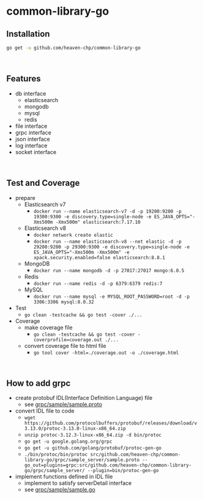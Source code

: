 # common-library-go

## Installation
```bash
go get -u github.com/heaven-chp/common-library-go
```

<br/>

## Features
 - db interface
   - elasticsearch
   - mongodb
   - mysql
   - redis
 - file interface
 - grpc interface
 - json interface
 - log interface
 - socket interface

<br/>

## Test and Coverage
 - prepare
   - Elasticsearch v7
     - `docker run --name elasticsearch-v7 -d -p 19200:9200 -p 19300:9300 -e discovery.type=single-node -e ES_JAVA_OPTS="-Xms500m -Xmx500m" elasticsearch:7.17.10`
   - Elasticsearch v8
     - `docker network create elastic`
     - `docker run --name elasticsearch-v8 --net elastic -d -p 29200:9200 -p 29300:9300 -e discovery.type=single-node -e ES_JAVA_OPTS="-Xms500m -Xmx500m" -e xpack.security.enabled=false elasticsearch:8.8.1`
   - MongoDB
     - `docker run --name mongodb -d -p 27017:27017 mongo:6.0.5`
   - Redis
     - `docker run --name redis -d -p 6379:6379 redis:7`
   - MySQL
     - `docker run --name mysql -e MYSQL_ROOT_PASSWORD=root -d -p 3306:3306 mysql:8.0.32`
 - Test
   - `go clean -testcache && go test -cover ./...`
 - Coverage
   - make coverage file
     - `go clean -testcache && go test -cover -coverprofile=coverage.out ./...`
   - convert coverage file to html file
     - `go tool cover -html=./coverage.out -o ./coverage.html`

<br/>

## How to add grpc
 - create protobuf IDL(Interface Definition Language) file
   - see [grpc/sample/sample.proto](https://github.com/heaven-chp/common-library-go/blob/main/grpc/sample/sample.proto)
 - convert IDL file to code
   - `wget https://github.com/protocolbuffers/protobuf/releases/download/v3.13.0/protoc-3.13.0-linux-x86_64.zip`
   - `unzip protoc-3.12.3-linux-x86_64.zip -d bin/protoc`
   - `go get -u google.golang.org/grpc`
   - `go get -u github.com/golang/protobuf/protoc-gen-go`
   - `./bin/protoc/bin/protoc src/github.com/heaven-chp/common-library-go/grpc/sample_server/sample.proto --go_out=plugins=grpc:src/github.com/heaven-chp/common-library-go/grpc/sample_server/ --plugin=bin/protoc-gen-go`
  - implement functions defined in IDL file
    - implement to satisfy serverDetail interface
    - see [grpc/sample/sample.go](https://github.com/heaven-chp/common-library-go/blob/main/grpc/sample/sample.go)
